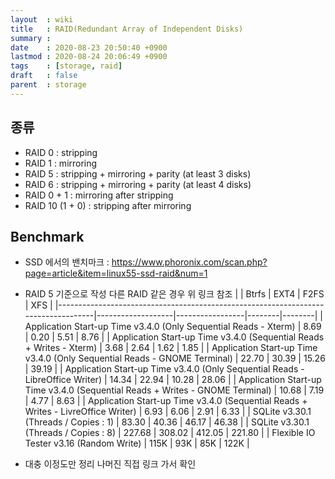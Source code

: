 ```yaml
---
layout  : wiki
title   : RAID(Redundant Array of Independent Disks)
summary : 
date    : 2020-08-23 20:50:40 +0900
lastmod : 2020-08-24 20:06:49 +0900
tags    : [storage, raid]
draft   : false
parent  : storage
---
```


## 종류
 * RAID 0 : stripping
 * RAID 1 : mirroring
 * RAID 5 : stripping + mirroring + parity (at least 3 disks)
 * RAID 6 : stripping + mirroring + parity (at least 4 disks)
 * RAID 0 + 1 : mirroring after stripping
 * RAID 10 (1 + 0) : stripping after mirroring

 
## Benchmark
 * SSD 에서의 밴치마크 : https://www.phoronix.com/scan.php?page=article&item=linux55-ssd-raid&num=1
 
 * RAID 5 기준으로 작성 다른 RAID 같은 경우 위 링크 참조
|                                                                                   | Btrfs             | EXT4            | F2FS   | XFS    |
|-----------------------------------------------------------------------------------|-------------------|-----------------|--------|--------|
| Application Start-up Time v3.4.0 (Only Sequential Reads - Xterm)                  | 8.69              | 0.20            | 5.51   | 8.76   |
| Application Start-up Time v3.4.0 (Sequential Reads + Writes - Xterm)              | 3.68              | 2.64            | 1.62   | 1.85   |
| Application Start-up Time v3.4.0 (Only Sequential Reads - GNOME Terminal)         | 22.70             | 30.39           | 15.26  | 39.19  |
| Application Start-up Time v3.4.0 (Only Sequential Reads - LibreOffice Writer)     | 14.34             | 22.94           | 10.28  | 28.06  |
| Application Start-up Time v3.4.0 (Sequential Reads + Writes - GNOME Terminal)     | 10.68             | 7.19            | 4.77   | 8.63   |
| Application Start-up Time v3.4.0 (Sequential Reads + Writes - LivreOffice Writer) | 6.93              | 6.06            | 2.91   | 6.33   |
| SQLite v3.30.1 (Threads / Copies : 1)                                             | 83.30             | 40.36           | 46.17  | 46.38  |
| SQLite v3.30.1 (Threads / Copies : 8)                                             | 227.68            | 308.02          | 412.05 | 221.80 |
| Flexible IO Tester v3.16 (Random Write)                                           | 115K              | 93K             | 85K    | 122K   |

 * 대충 이정도만 정리 나머진 직접 링크 가서 확인

